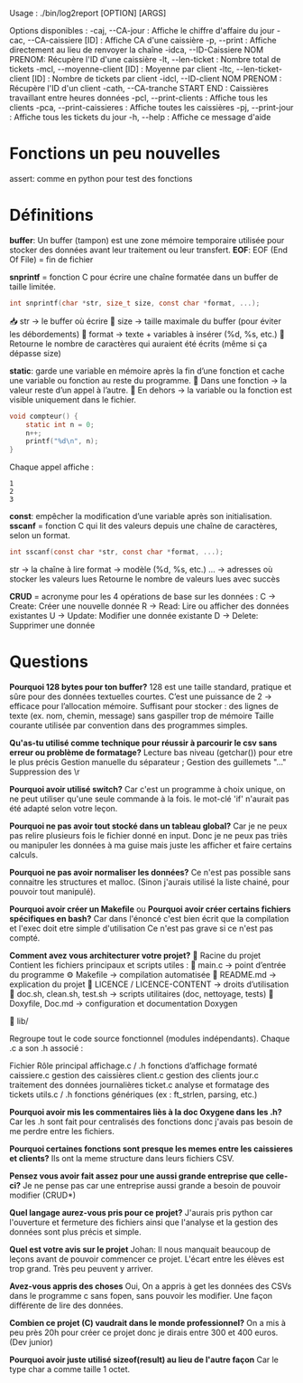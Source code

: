 Usage : ./bin/log2report [OPTION] [ARGS]

Options disponibles :
  -caj, --CA-jour                 : Affiche le chiffre d'affaire du jour
  -cac, --CA-caissiere [ID]       : Affiche CA d'une caissière
      -p, --print                 : Affiche directement au lieu de renvoyer la chaîne
  -idca, --ID-Caissiere NOM PRENOM: Récupère l'ID d'une caissière
  -lt, --len-ticket                : Nombre total de tickets
  -mcl, --moyenne-client [ID]     : Moyenne par client
  -ltc, --len-ticket-client [ID]  : Nombre de tickets par client
  -idcl, --ID-client NOM PRENOM    : Récupère l'ID d'un client
  -cath, --CA-tranche START END    : Caissières travaillant entre heures données
  -pcl, --print-clients            : Affiche tous les clients
  -pca, --print-caissieres         : Affiche toutes les caissières
  -pj, --print-jour                : Affiche tous les tickets du jour
  -h, --help                       : Affiche ce message d'aide

# Fonctions un peu nouvelles
assert: comme en python pour test des fonctions

# Définitions
**buffer**: Un buffer (tampon) est une zone mémoire temporaire utilisée pour stocker des données avant leur traitement ou leur transfert.
**EOF**: EOF (End Of File) = fin de fichier

**snprintf** = fonction C pour écrire une chaîne formatée dans un buffer de taille limitée.
```c
int snprintf(char *str, size_t size, const char *format, ...);
```
📥 str → le buffer où écrire
📏 size → taille maximale du buffer (pour éviter les débordements)
🧩 format → texte + variables à insérer (%d, %s, etc.)
🔢 Retourne le nombre de caractères qui auraient été écrits (même si ça dépasse size)

**static**: garde une variable en mémoire après la fin d’une fonction et cache une variable ou fonction au reste du programme.
🔹 Dans une fonction → la valeur reste d’un appel à l’autre.
🔹 En dehors → la variable ou la fonction est visible uniquement dans le fichier.
```c
void compteur() {
    static int n = 0;
    n++;
    printf("%d\n", n);
}
```
Chaque appel affiche :
```
1
2
3
```

**const**: empêcher la modification d’une variable après son initialisation.
**sscanf** = fonction C qui lit des valeurs depuis une chaîne de caractères, selon un format.
```c
int sscanf(const char *str, const char *format, ...);
```
str → la chaîne à lire
format → modèle (%d, %s, etc.) ... → adresses où stocker les valeurs lues
Retourne le nombre de valeurs lues avec succès

**CRUD** = acronyme pour les 4 opérations de base sur les données :
C → Create: Créer une nouvelle donnée
R → Read: Lire ou afficher des données existantes
U → Update: Modifier une donnée existante
D → Delete: Supprimer une donnée

# Questions
**Pourquoi 128 bytes pour ton buffer?**
128 est une taille standard, pratique et sûre pour des données textuelles courtes.
C’est une puissance de 2 → efficace pour l’allocation mémoire.
Suffisant pour stocker : des lignes de texte (ex. nom, chemin, message) sans gaspiller trop de mémoire
Taille courante utilisée par convention dans des programmes simples.

**Qu'as-tu utilisé comme technique pour réussir à parcourir le csv sans erreur ou problème de formatage?**
Lecture bas niveau (getchar()) pour etre le plus précis
Gestion manuelle du séparateur ;
Gestion des guillemets "..."
Suppression des \r

**Pourquoi avoir utilisé switch?**
Car c'est un programme à choix unique, on ne peut utiliser qu'une seule commande à la fois.
le mot-clé 'if' n'aurait pas été adapté selon votre leçon.

**Pourquoi ne pas avoir tout stocké dans un tableau global?**
Car je ne peux pas relire plusieurs fois le fichier donné en input.
Donc je ne peux pas triès ou manipuler les données à ma guise mais juste les afficher et faire certains calculs.

**Pourquoi ne pas avoir normaliser les données?**
Ce n'est pas possible sans connaitre les structures et malloc.
(Sinon j'aurais utilisé la liste chainé, pour pouvoir tout manipulé).

**Pourquoi avoir créer un Makefile** ou **Pourquoi avoir créer certains fichiers spécifiques en bash?**
Car dans l'énoncé c'est bien écrit que la compilation et l'exec doit etre simple d'utilisation
Ce n'est pas grave si ce n'est pas compté.

**Comment avez vous architecturer votre projet?**
📁 Racine du projet
Contient les fichiers principaux et scripts utiles :
🧠 main.c → point d’entrée du programme
⚙️ Makefile → compilation automatisée
🧾 README.md → explication du projet
📜 LICENCE / LICENCE-CONTENT → droits d’utilisation
🧰 doc.sh, clean.sh, test.sh → scripts utilitaires (doc, nettoyage, tests)
📘 Doxyfile, Doc.md → configuration et documentation Doxygen

📂 lib/

Regroupe tout le code source fonctionnel (modules indépendants).
Chaque .c a son .h associé :

Fichier	Rôle principal
affichage.c / .h	fonctions d’affichage formaté
caissiere.c	gestion des caissières
client.c	gestion des clients
jour.c	traitement des données journalières
ticket.c	analyse et formatage des tickets
utils.c / .h	fonctions génériques (ex : ft_strlen, parsing, etc.)

**Pourquoi avoir mis les commentaires liès à la doc Oxygene dans les .h?**
Car les .h sont fait pour centralisés des fonctions donc j'avais pas besoin de me perdre entre les fichiers.

**Pourquoi certaines fonctions sont presque les memes entre les caissieres et clients?**
Ils ont la meme structure dans leurs fichiers CSV.

**Pensez vous avoir fait assez pour une aussi grande entreprise que celle-ci?**
Je ne pense pas car une entreprise aussi grande a besoin de pouvoir modifier (CRUD*)

**Quel langage aurez-vous pris pour ce projet?**
J'aurais pris python car l'ouverture et fermeture des fichiers ainsi que l'analyse et la gestion des données sont plus précis et simple.

**Quel est votre avis sur le projet**
Johan: Il nous manquait beaucoup de leçons avant de pouvoir commencer ce projet. L'écart entre les élèves est trop grand. Très peu peuvent y arriver.

**Avez-vous appris des choses**
Oui, On a appris à get les données des CSVs dans le programme c sans fopen, sans pouvoir les modifier.
Une façon différente de lire des données.

**Combien ce projet (C) vaudrait dans le monde professionnel?**
On a mis à peu près 20h pour créer ce projet donc je dirais entre 300 et 400 euros. (Dev junior)

**Pourquoi avoir juste utilisé sizeof(result) au lieu de l'autre façon**
Car le type char a comme taille 1 octet.

